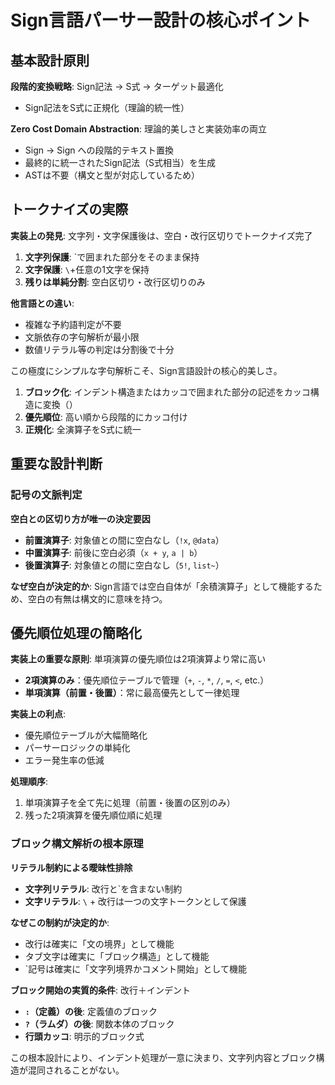# Sign言語パーサー設計の核心ポイント

## 基本設計原則

**段階的変換戦略**: Sign記法 → S式 → ターゲット最適化
- Sign記法をS式に正規化（理論的統一性）

**Zero Cost Domain Abstraction**: 理論的美しさと実装効率の両立
- Sign → Sign への段階的テキスト置換
- 最終的に統一されたSign記法（S式相当）を生成
- ASTは不要（構文と型が対応しているため）

## トークナイズの実際

**実装上の発見**: 文字列・文字保護後は、空白・改行区切りでトークナイズ完了
1. **文字列保護**: `で囲まれた部分をそのまま保持
2. **文字保護**: `\`+任意の1文字を保持  
3. **残りは単純分割**: 空白区切り・改行区切りのみ

**他言語との違い**:
- 複雑な予約語判定が不要
- 文脈依存の字句解析が最小限
- 数値リテラル等の判定は分割後で十分

この極度にシンプルな字句解析こそ、Sign言語設計の核心的美しさ。

1. **ブロック化**: インデント構造またはカッコで囲まれた部分の記述をカッコ構造に変換（）
2. **優先順位**: 高い順から段階的にカッコ付け
3. **正規化**: 全演算子をS式に統一

## 重要な設計判断

### 記号の文脈判定
**空白との区切り方が唯一の決定要因**
- **前置演算子**: 対象値との間に空白なし（`!x`, `@data`）
- **中置演算子**: 前後に空白必須（`x + y`, `a | b`）  
- **後置演算子**: 対象値との間に空白なし（`5!`, `list~`）

**なぜ空白が決定的か**: Sign言語では空白自体が「余積演算子」として機能するため、空白の有無は構文的に意味を持つ。

## 優先順位処理の簡略化

**実装上の重要な原則**: 単項演算の優先順位は2項演算より常に高い
- **2項演算のみ**：優先順位テーブルで管理（`+`, `-`, `*`, `/`, `=`, `<`, etc.）
- **単項演算（前置・後置）**：常に最高優先として一律処理

**実装上の利点**:
- 優先順位テーブルが大幅簡略化
- パーサーロジックの単純化
- エラー発生率の低減

**処理順序**:
1. 単項演算子を全て先に処理（前置・後置の区別のみ）
2. 残った2項演算を優先順位順に処理

### ブロック構文解析の根本原理
**リテラル制約による曖昧性排除**
- **文字列リテラル**: 改行と`を含まない制約
- **文字リテラル**: `\` + 改行は一つの文字トークンとして保護

**なぜこの制約が決定的か**: 
- 改行は確実に「文の境界」として機能
- タブ文字は確実に「ブロック構造」として機能  
- `記号は確実に「文字列境界かコメント開始」として機能

**ブロック開始の実質的条件**: 改行＋インデント
- **`:`（定義）の後**: 定義値のブロック
- **`?`（ラムダ）の後**: 関数本体のブロック  
- **行頭カッコ**: 明示的ブロック式

この根本設計により、インデント処理が一意に決まり、文字列内容とブロック構造が混同されることがない。